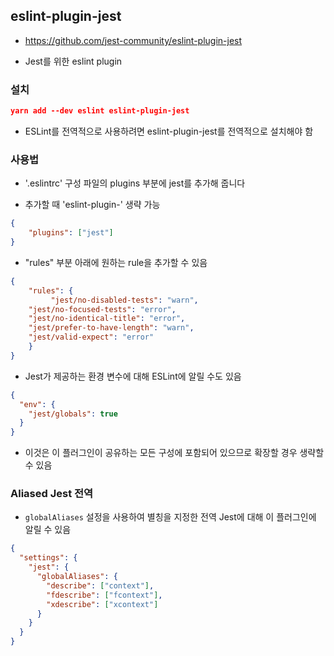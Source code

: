 ## eslint-plugin-jest

- https://github.com/jest-community/eslint-plugin-jest

- Jest를 위한 eslint plugin

### 설치 

```json
yarn add --dev eslint eslint-plugin-jest 
```

- ESLint를 전역적으로 사용하려면 eslint-plugin-jest를 전역적으로 설치해야 함 

### 사용법 

- '.eslintrc' 구성 파일의 plugins 부분에 jest를 추가해 줍니다 

- 추가할 때 'eslint-plugin-' 생략 가능
```json
{
    "plugins": ["jest"]
}
```

- "rules" 부분 아래에 원하는 rule을 추가할 수 있음 

```json
{
    "rules": {
         "jest/no-disabled-tests": "warn",
    "jest/no-focused-tests": "error",
    "jest/no-identical-title": "error",
    "jest/prefer-to-have-length": "warn",
    "jest/valid-expect": "error"
    }
}
```

- Jest가 제공하는 환경 변수에 대해 ESLint에 알릴 수도 있음 

```json
{
  "env": {
    "jest/globals": true
  }
}
```

- 이것은 이 플러그인이 공유하는 모든 구성에 포함되어 있으므로 확장할 경우 생략할 수 있음 

### Aliased Jest 전역 

- `globalAliases` 설정을 사용하여 별칭을 지정한 전역 Jest에 대해 이 플러그인에 알릴 수 있음 

```json
{
  "settings": {
    "jest": {
      "globalAliases": {
        "describe": ["context"],
        "fdescribe": ["fcontext"],
        "xdescribe": ["xcontext"]
      }
    }
  }
}
```